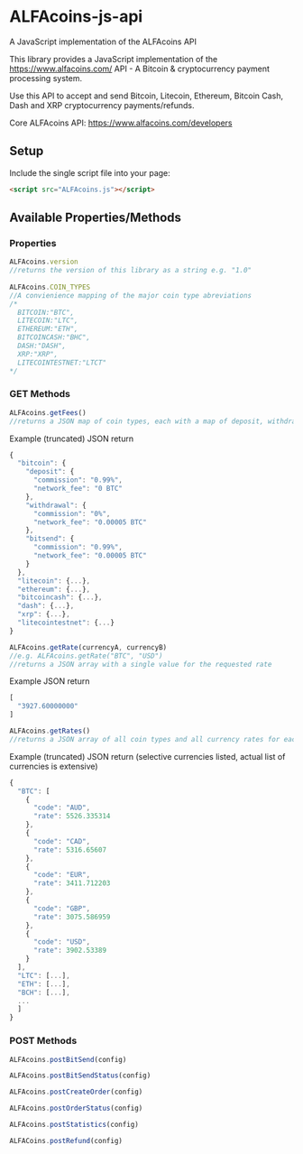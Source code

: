 # ALFAcoins-js-api
A JavaScript implementation of the ALFAcoins API

This library provides a JavaScript implementation of the https://www.alfacoins.com/ API - A Bitcoin & cryptocurrency payment processing system.

Use this API to accept and send Bitcoin, Litecoin, Ethereum, Bitcoin Cash, Dash and XRP cryptocurrency payments/refunds.

Core ALFAcoins API: https://www.alfacoins.com/developers


## Setup

Include the single script file into your page:

```html
<script src="ALFAcoins.js"></script>
```

## Available Properties/Methods

### Properties

```javascript
ALFAcoins.version
//returns the version of this library as a string e.g. "1.0"
    
ALFAcoins.COIN_TYPES
//A convienience mapping of the major coin type abreviations
/*
  BITCOIN:"BTC",
  LITECOIN:"LTC",
  ETHEREUM:"ETH",
  BITCOINCASH:"BHC",
  DASH:"DASH",
  XRP:"XRP",
  LITECOINTESTNET:"LTCT"
*/
```

### GET Methods

```javascript
ALFAcoins.getFees()
//returns a JSON map of coin types, each with a map of deposit, withdrawal, and bitsend comissions/fees:
```

Example (truncated) JSON return

```javascript
{
  "bitcoin": {
    "deposit": {
      "commission": "0.99%",
      "network_fee": "0 BTC"
    },
    "withdrawal": {
      "commission": "0%",
      "network_fee": "0.00005 BTC"
    },
    "bitsend": {
      "commission": "0.99%",
      "network_fee": "0.00005 BTC"
    }
  },
  "litecoin": {...},
  "ethereum": {...},
  "bitcoincash": {...},
  "dash": {...},
  "xrp": {...},
  "litecointestnet": {...}
}
```

```javascript
ALFAcoins.getRate(currencyA, currencyB)
//e.g. ALFAcoins.getRate("BTC", "USD")
//returns a JSON array with a single value for the requested rate
```

Example JSON return

```javascript
[
  "3927.60000000"
]
```

```javascript
ALFAcoins.getRates()
//returns a JSON array of all coin types and all currency rates for each type
```

Example (truncated) JSON return (selective currencies listed, actual list of currencies is extensive)

```javascript
{
  "BTC": [
    {
      "code": "AUD",
      "rate": 5526.335314
    },
    {
      "code": "CAD",
      "rate": 5316.65607
    },
    {
      "code": "EUR",
      "rate": 3411.712203
    },
    {
      "code": "GBP",
      "rate": 3075.586959
    },
    {
      "code": "USD",
      "rate": 3902.53389
    }
  ],
  "LTC": [...],
  "ETH": [...],
  "BCH": [...],
  ...
  ]
}
```

### POST Methods

```javascript
ALFAcoins.postBitSend(config)

ALFAcoins.postBitSendStatus(config)

ALFAcoins.postCreateOrder(config)

ALFAcoins.postOrderStatus(config)

ALFAcoins.postStatistics(config)

ALFACoins.postRefund(config)
```

